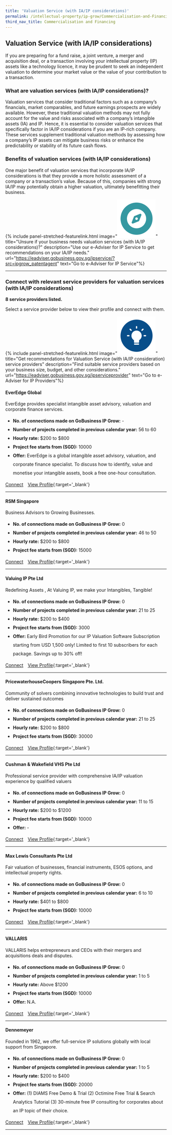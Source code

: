 ```yaml
---
title: 'Valuation Service (with IA/IP considerations)'
permalink: /intellectual-property/ip-grow/Commercialisation-and-Financing/Valuation-Service--with-IA-IP-considerations-/
third_nav_title: Commercialisation and Financing
---
```


## Valuation Service (with IA/IP considerations) 

If you are preparing for a fund raise, a joint venture, a merger and acquisition deal, or a transaction involving your intellectual property (IP) assets like a technology licence, it may be prudent to seek an independent valuation to determine your market value or the value of your contribution to a transaction.

### What are valuation services (with IA/IP considerations)?

Valuation services that consider traditional factors such as a company’s financials, market comparables, and future earnings prospects are widely available. However, these traditional valuation methods may not fully account for the value and risks associated with a company’s intangible assets (IA) and IP. Hence, it is essential to consider valuation services that specifically factor in IA/IP considerations if you are an IP-rich company. These services supplement traditional valuation methods by assessing how a company’s IP assets can mitigate business risks or enhance the predictability or stability of its future cash flows.

### Benefits of valuation services (with IA/IP considerations)

One major benefit of valuation services that incorporate IA/IP considerations is that they provide a more holistic assessment of a company or a transaction’s value. Because of this, companies with strong IA/IP may potentially obtain a higher valuation, ultimately benefitting their business.

{% include panel-stretched-featurelink.html image="<img src='/images/ipgrow/ipservices/ipgrow_licenceguide_icon.png' aria-hidden='true'>" title="Unsure if your business needs valuation services (with IA/IP considerations)?" description="Use our e-Adviser for IP Service to get recommendations on your IA/IP needs." url="https://eadviser.gobusiness.gov.sg/ipservice/?src=ipgrow_patentagent" text="Go to e-Adviser for IP Service"%}

---

### Connect with relevant service providers for valuation services (with IA/IP considerations)

**8 service providers listed.**

Select a service provider below to view their profile and connect with them.

{% include panel-stretched-featurelink.html image="<img src='/images/ipgrow/ipservices/ipgrow_findspecificlicence_icon.png' aria-hidden='true'>" title="Get recommendations for Valuation Service (with IA/IP consideration) service providers" description="Find suitable service providers based on your business size, budget, and other considerations." url="https://eadviser.gobusiness.gov.sg/ipserviceprovider" text="Go to e-Adviser for IP Providers"%}

#### EverEdge Global

EverEdge provides specialist intangible asset advisory, valuation and corporate finance services.

<ul>
<li style='line-height: 27px; margin: 0px 0px !important'><b>No. of connections made on GoBusiness IP Grow:</b> -</li>
<li style='line-height: 27px; margin: 0px 0px !important'><b>Number of projects completed in previous calendar year:</b> 56 to 60</li>
<li style='line-height: 27px; margin: 0px 0px !important'><b>Hourly rate:</b> $200 to $800</li>
<li style='line-height: 27px; margin: 0px 0px !important'><b>Project fee starts from (SGD):</b> 10000</li>
<li style='line-height: 27px; margin: 0px 0px !important'><b>Offer:</b> EverEdge is a global intangible asset advisory, valuation, and corporate finance specialist. To discuss how to identify, value and monetise your intangible assets, book a free one-hour consultation. </li>
</ul>

<a class='btn' href='https://form.gov.sg/63fc1cb344ce7f0012152941' target='_blank' rel='noopener'>Connect</a>&emsp;[View Profile](/intellectual-property/ip-grow/everedge-global/){:target='_blank'}

---

#### RSM Singapore

Business Advisors to Growing Businesses.

<ul>
<li style='line-height: 27px; margin: 0px 0px !important'><b>No. of connections made on GoBusiness IP Grow:</b> 0</li>
<li style='line-height: 27px; margin: 0px 0px !important'><b>Number of projects completed in previous calendar year:</b> 46 to 50</li>
<li style='line-height: 27px; margin: 0px 0px !important'><b>Hourly rate:</b> $200 to $800</li>
<li style='line-height: 27px; margin: 0px 0px !important'><b>Project fee starts from (SGD):</b> 15000</li>
</ul>

<a class='btn' href='https://form.gov.sg/643c8ea40423fa0011283fac' target='_blank' rel='noopener'>Connect</a>&emsp;[View Profile](/intellectual-property/ip-grow/rsm-singapore/){:target='_blank'}

---

#### Valuing IP Pte Ltd

Redefining Assets , At Valuing IP, we make your Intangibles, Tangible!

<ul>
<li style='line-height: 27px; margin: 0px 0px !important'><b>No. of connections made on GoBusiness IP Grow:</b> 0</li>
<li style='line-height: 27px; margin: 0px 0px !important'><b>Number of projects completed in previous calendar year:</b> 21 to 25</li>
<li style='line-height: 27px; margin: 0px 0px !important'><b>Hourly rate:</b> $200 to $400</li>
<li style='line-height: 27px; margin: 0px 0px !important'><b>Project fee starts from (SGD):</b> 3000</li>
<li style='line-height: 27px; margin: 0px 0px !important'><b>Offer:</b> Early Bird Promotion for our IP Valuation Software Subscription starting from USD 1,500 only! Limited to first 10 subscribers for each package. Savings up to 30% off!</li>
</ul>

<a class='btn' href='https://form.gov.sg/643f4792662b62001209296b' target='_blank' rel='noopener'>Connect</a>&emsp;[View Profile](/intellectual-property/ip-grow/valuing-ip-pte-ltd/){:target='_blank'}

---

#### PricewaterhouseCoopers Singapore Pte. Ltd.

Community of solvers combining innovative technologies to build trust and deliver sustained outcomes

<ul>
<li style='line-height: 27px; margin: 0px 0px !important'><b>No. of connections made on GoBusiness IP Grow:</b> 0</li>
<li style='line-height: 27px; margin: 0px 0px !important'><b>Number of projects completed in previous calendar year:</b> 21 to 25</li>
<li style='line-height: 27px; margin: 0px 0px !important'><b>Hourly rate:</b> $200 to $800</li>
<li style='line-height: 27px; margin: 0px 0px !important'><b>Project fee starts from (SGD):</b> 30000</li>
</ul>

<a class='btn' href='https://form.gov.sg/643f515ccac01400112be325' target='_blank' rel='noopener'>Connect</a>&emsp;[View Profile](/intellectual-property/ip-grow/pricewaterhousecoopers-singapore-pte-ltd/){:target='_blank'}

---

#### Cushman & Wakefield VHS Pte Ltd

Professional service provider with comprehensive IA/IP valuation experience by qualified valuers

<ul>
<li style='line-height: 27px; margin: 0px 0px !important'><b>No. of connections made on GoBusiness IP Grow:</b> 0</li>
<li style='line-height: 27px; margin: 0px 0px !important'><b>Number of projects completed in previous calendar year:</b> 11 to 15</li>
<li style='line-height: 27px; margin: 0px 0px !important'><b>Hourly rate:</b> $200 to $1200</li>
<li style='line-height: 27px; margin: 0px 0px !important'><b>Project fee starts from (SGD):</b> 10000</li>
<li style='line-height: 27px; margin: 0px 0px !important'><b>Offer:</b> -</li>
</ul>

<a class='btn' href='https://form.gov.sg/642242cfb69f640012f5b8c5' target='_blank' rel='noopener'>Connect</a>&emsp;[View Profile](/intellectual-property/ip-grow/cushman-wakefield-vhs-pte-ltd/){:target='_blank'}

---

#### Max Lewis Consultants Pte Ltd

Fair valuation of businesses, financial instruments, ESOS options, and intellectual property rights.

<ul>
<li style='line-height: 27px; margin: 0px 0px !important'><b>No. of connections made on GoBusiness IP Grow:</b> 0</li>
<li style='line-height: 27px; margin: 0px 0px !important'><b>Number of projects completed in previous calendar year:</b> 6 to 10</li>
<li style='line-height: 27px; margin: 0px 0px !important'><b>Hourly rate:</b> $401 to $800</li>
<li style='line-height: 27px; margin: 0px 0px !important'><b>Project fee starts from (SGD):</b> 10000</li>
</ul>

<a class='btn' href='https://form.gov.sg/640e7c7002fada001204d744' target='_blank' rel='noopener'>Connect</a>&emsp;[View Profile](/intellectual-property/ip-grow/max-lewis-consultants-pte-ltd/){:target='_blank'}

---

#### VALLARIS

VALLARIS helps entrepreneurs and CEOs with their mergers and acquisitions deals and disputes.

<ul>
<li style='line-height: 27px; margin: 0px 0px !important'><b>No. of connections made on GoBusiness IP Grow:</b> 0</li>
<li style='line-height: 27px; margin: 0px 0px !important'><b>Number of projects completed in previous calendar year:</b> 1 to 5</li>
<li style='line-height: 27px; margin: 0px 0px !important'><b>Hourly rate:</b> Above $1200</li>
<li style='line-height: 27px; margin: 0px 0px !important'><b>Project fee starts from (SGD):</b> 10000</li>
<li style='line-height: 27px; margin: 0px 0px !important'><b>Offer:</b> N.A.</li>
</ul>

<a class='btn' href='https://form.gov.sg/642b8054d88e0800129c6474' target='_blank' rel='noopener'>Connect</a>&emsp;[View Profile](/intellectual-property/ip-grow/vallaris/){:target='_blank'}

---

#### Dennemeyer

Founded in 1962, we offer full-service IP solutions globally with local support from Singapore.

<ul>
<li style='line-height: 27px; margin: 0px 0px !important'><b>No. of connections made on GoBusiness IP Grow:</b> 0</li>
<li style='line-height: 27px; margin: 0px 0px !important'><b>Number of projects completed in previous calendar year:</b> 1 to 5</li>
<li style='line-height: 27px; margin: 0px 0px !important'><b>Hourly rate:</b> $200 to $400</li>
<li style='line-height: 27px; margin: 0px 0px !important'><b>Project fee starts from (SGD):</b> 20000</li>
<li style='line-height: 27px; margin: 0px 0px !important'><b>Offer:</b> (1) DIAMS Free Demo & Trial (2) Octimine Free Trial & Search Analytics Tutorial (3) 30-minute free IP consulting for corporates about an IP topic of their choice.</li>
</ul>

<a class='btn' href='https://form.gov.sg/645a0df502527d0013e68201' target='_blank' rel='noopener'>Connect</a>&emsp;[View Profile](/intellectual-property/ip-grow/dennemeyer/){:target='_blank'}

---


